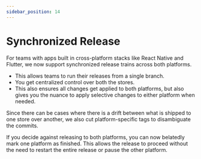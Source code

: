 ```yaml
---
sidebar_position: 14
---
```


# Synchronized Release

For teams with apps built in cross-platform stacks like React Native and Flutter, we now support synchronized release trains across both platforms.

- This allows teams to run their releases from a single branch.
- You get centralized control over both the stores.
- This also ensures all changes get applied to both platforms, but also gives you the nuance to apply selective changes to either platform when needed.

Since there can be cases where there is a drift between what is shipped to one store over another, we also cut platform-specific tags to disambiguate the commits.

If you decide against releasing to both platforms, you can now belatedly mark one platform as finished. This allows the release to proceed without the need to restart the entire release or pause the other platform.
